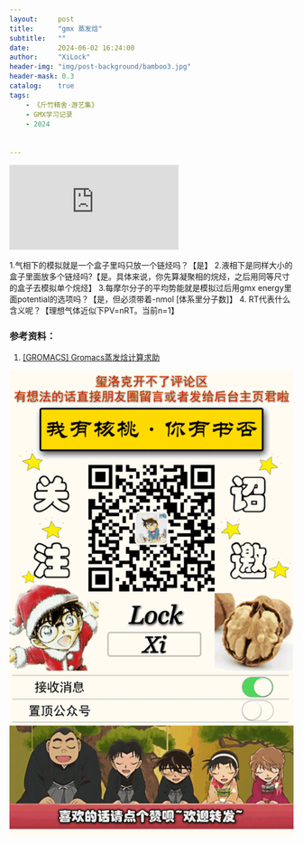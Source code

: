 ```yaml
---
layout:     post
title:      "gmx 蒸发焓"
subtitle:   ""
date:       2024-06-02 16:24:00
author:     "XiLock"
header-img: "img/post-background/bamboo3.jpg"
header-mask: 0.3
catalog:    true
tags:
    - 《斤竹精舍·游艺集》
    - GMX学习记录
    - 2024


---
```


![](http://bbs.keinsci.com/forum.php?mod=attachment&aid=NjI5NzF8YjJkNmIwN2N8MTcxNzMxMzYzOHwwfDM1MzA1&noupdate=yes)


1.气相下的模拟就是一个盒子里吗只放一个链烃吗？【是】
2.液相下是同样大小的盒子里面放多个链烃吗?【是。具体来说，你先算凝聚相的烷烃，之后用同等尺寸的盒子去模拟单个烷烃】
3.每摩尔分子的平均势能就是模拟过后用gmx energy里面potential的选项吗？【是，但必须带着-nmol [体系里分子数]】
4. RT代表什么含义呢？【理想气体近似下PV=nRT。当前n=1】


### 参考资料：
1. [[GROMACS] Gromacs蒸发焓计算求助](http://bbs.keinsci.com/thread-35305-1-1.html)


![](/img/wc-tail.GIF)
